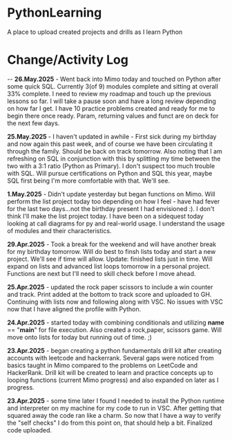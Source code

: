 # PythonLearning

A place to upload created projects and drills as I learn Python

# Change/Activity Log 

--
**26.May.2025** - Went back into Mimo today and touched on Python after some quick SQL.  Currently 3(of 9) modules complete and sitting at overall 33% complete.  I need to review my roadmap and touch up the previous lessons so far.  I will take a pause soon and have a long review depending on how far I get. I have 10 practice problems created and ready for me to begin there once ready. Param, returning values and funct are on deck for the next few days.

**25.May.2025** - I haven't updated in awhile - First sick during my birthday and now again this past week, and of course we have been circulating it through the family.  Should be back on track tomorrow. Also noting that I am refreshing on SQL in conjunction with this by splitting my time between the two with a 3:1 ratio (Python as Primary). I don't suspect too much trouble with SQL. Will pursue certifications on Python and SQL this year, maybe SQL first being I'm more comfortable with that.  We'll see.

**1.May.2025** - Didn't update yesterday but began functions on Mimo.  Will perform the list project today too depending on how I feel - have had fever for the last two days...not the birthday present I had envisioned :). I don't think I'll make the list project today. I have been on a sidequest today looking at call diagrams for py and real-world usage.  I understand the usage of modules and their characteristics.

**29.Apr.2025** - Took a break for the weekend and will have another break for my birthday tomorrow.  Will do best to finsh lists today and start a new project. We'll see if time will allow. Update: finished lists just in time.  Will expand on lists and advanced list loops tomorrow in a personal project. Functions are next but I'll need to skill check before I move ahead.

**25.Apr.2025** - updated the rock paper scissors to include a win counter and track.  Print added at the bottom to track score and uploaded to GH. Continuing with lists now and following along with VSC.  No issues with VSC now that I have aligned the profile with Python.  

**24.Apr.2025** - started today with combining conditionals and utilizing __name__ == "__main__" for file execution. Also created a rock,paper, scissors game. Will move onto lists for today but running out of time. ;)

**23.Apr.2025** - began creating a python fundamentals drill kit after creating accounts with leetcode and hackerrank.  Several gaps were noticed from basics taught in Mimo compared to the problems on LeetCode and HackerRank. Drill kit will be created to learn and practice concepts up to looping functions (current Mimo progress) and also expanded on later as I progress.

**23.Apr.2025** - some time later I found I needed to install the Python runtime and interpreter on my machine for my code to run in VSC. After getting that squared away the code ran like a charm.  So now that I have a way to verify the "self checks" I do from this point on, that should help a bit.  Finalized code uploaded.
